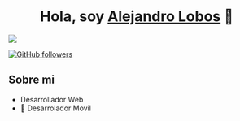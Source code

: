 <div align="center">
<h1 align="center">Hola, soy <a href="https://alejandrolobos.com/">Alejandro Lobos</a> 👋</h1>
</div>
<img src="https://i.imgur.com/weNbhGZ.png">

[![GitHub followers](https://img.shields.io/github/followers/arisguimera?style=social)](https://github.com/ArisGuimera)

## Sobre mi

- Desarrollador Web 
- 📲 Desarrolador Movil

